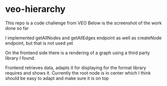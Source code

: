 # veo-hierarchy

This repo is a code challenge from VEO
Below is the screenshot of the work done so far

I implemented getAllNodes and getAllEdges endpoint as well as createNode endpoint,  but that is not used yet

On the frontend side there is a rendering of a graph using a third party library I found.

Frontend retrieves data, adapts it for displaying for the format library requires and shows it. Currently the root node is in center which I think should be easy to adapt and make sure it is on top
